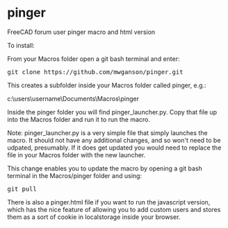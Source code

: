 # pinger
FreeCAD forum user pinger macro and html version

To install:

From your Macros folder open a git bash terminal and enter:

<pre>git clone https://github.com/mwganson/pinger.git</pre>

This creates a subfolder inside your Macros folder called pinger, e.g.:

c:\users\username\Documents\Macros\pinger

Inside the pinger folder you will find pinger_launcher.py.  Copy that file up into the Macros folder and run it to run the macro.

Note: pinger_launcher.py is a very simple file that simply launches the macro.  It should not have any additional changes, and so won't need to be udpated, presumably.  If it does get updated you would need to replace the file in your Macros folder with the new launcher.  

This change enables you to update the macro by opening a git bash terminal in the Macros/pinger folder and using:

<pre>git pull</pre>

There is also a pinger.html file if you want to run the javascript version, which has the nice feature of allowing you to add custom users and stores them as a sort of cookie in localstorage inside your browser.
